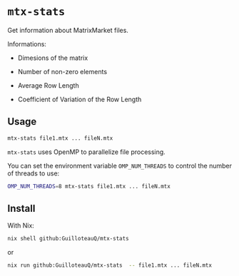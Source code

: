 # `mtx-stats`

Get information about MatrixMarket files.

Informations:

- Dimesions of the matrix

- Number of non-zero elements

- Average Row Length

- Coefficient of Variation of the Row Length

## Usage

```sh
mtx-stats file1.mtx ... fileN.mtx
```

`mtx-stats` uses OpenMP to parallelize file processing.

You can set the environment variable `OMP_NUM_THREADS` to control the number of threads to use:

```sh
OMP_NUM_THREADS=8 mtx-stats file1.mtx ... fileN.mtx
```

## Install

With Nix:

```sh
nix shell github:GuilloteauQ/mtx-stats 
```

or

```sh
nix run github:GuilloteauQ/mtx-stats  -- file1.mtx ... fileN.mtx
```

